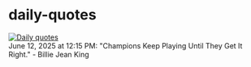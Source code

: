 # daily-quotes
[![Daily quotes](https://github.com/ceepu8/daily-quotes/actions/workflows/daily-quote.yml/badge.svg)](https://github.com/ceepu8/daily-quotes/actions/workflows/daily-quote.yml)<br/>
June 12, 2025 at 12:15 PM: "Champions Keep Playing Until They Get It Right." - Billie Jean King
